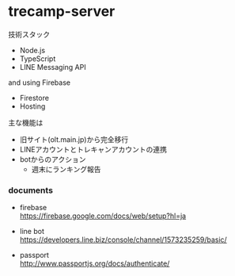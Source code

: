 # trecamp-server

技術スタック
- Node.js
- TypeScript
- LINE Messaging API

and using Firebase
- Firestore
- Hosting

主な機能は
- 旧サイト(olt.main.jp)から完全移行
- LINEアカウントとトレキャンアカウントの連携
- botからのアクション
  - 週末にランキング報告

### documents

- firebase  
https://firebase.google.com/docs/web/setup?hl=ja

- line bot  
https://developers.line.biz/console/channel/1573235259/basic/

- passport  
http://www.passportjs.org/docs/authenticate/
